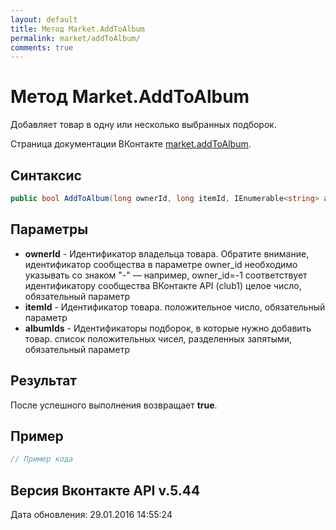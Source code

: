 ```yaml
---
layout: default
title: Метод Market.AddToAlbum
permalink: market/addToAlbum/
comments: true
---
```

# Метод Market.AddToAlbum
Добавляет товар в одну или несколько выбранных подборок.

Страница документации ВКонтакте [market.addToAlbum](https://vk.com/dev/market.addToAlbum).

## Синтаксис
``` csharp
public bool AddToAlbum(long ownerId, long itemId, IEnumerable<string> albumIds)
```

## Параметры
+ **ownerId** - Идентификатор владельца товара. 
Обратите внимание, идентификатор сообщества в параметре owner_id необходимо указывать со знаком "-" — например, owner_id=-1 соответствует идентификатору сообщества ВКонтакте API (club1)  целое число, обязательный параметр
+ **itemId** - Идентификатор товара. положительное число, обязательный параметр
+ **albumIds** - Идентификаторы подборок, в которые нужно добавить товар. список положительных чисел, разделенных запятыми, обязательный параметр

## Результат
После успешного выполнения возвращает **true**.

## Пример
``` csharp
// Пример кода
```

## Версия Вконтакте API v.5.44
Дата обновления: 29.01.2016 14:55:24
